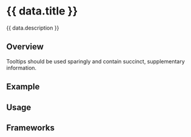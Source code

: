 <script setup>
  import data from './data.json';
  import Elements from './elements.md';
  import iOS from './ios.md';
  import React from './react.md';
  import Vue from './vue.md';
  import { mapFrameworkStatuses } from '../utils.js';
  import android from './android.md';

</script>

# {{ data.title }}
{{ data.description }}
<components-status v-bind="mapFrameworkStatuses(data.frameworks)" />

## Overview
Tooltips should be used sparingly and contain succinct, supplementary information.

## Example
<ThemeSwitcher />
<tooltip-example />

## Usage

<component-design-guidelines name="Warp - Components / Tooltip" link="https://www.figma.com/design/oHBCzDdJxHQ6fmFLYWUltf/WARP---Components-2.0?node-id=1308-38514&t=ypV9S2xFCv8kSzjB-0" />

## Frameworks

<tabs-content>
  <template #react>
    <react />
  </template>
  <template #vue>
    <vue />
  </template>
  <template #elements>
    <elements />
  </template>
<template #iOS>
    <iOS />
  </template>
  <template #android>
    <android />
    </template>
</tabs-content>

<component-questions />
